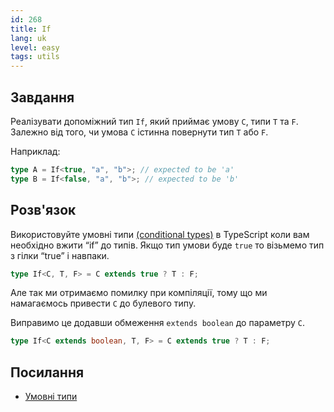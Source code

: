 ```yaml
---
id: 268
title: If
lang: uk
level: easy
tags: utils
---
```


## Завдання

Реалізувати допоміжний тип `If`, який приймає умову `C`, типи `T` та `F`.
Залежно від того, чи умова `C` істинна повернути тип `T` або `F`.

Наприклад:

```ts
type A = If<true, "a", "b">; // expected to be 'a'
type B = If<false, "a", "b">; // expected to be 'b'
```

## Розв'язок

Використовуйте умовні типи
[(conditional types)](https://www.typescriptlang.org/docs/handbook/2/conditional-types.html)
в TypeScript коли вам необхідно вжити “if” до типів. Якщо тип умови буде `true`
то візьмемо тип з гілки “true” і навпаки.

```ts
type If<C, T, F> = C extends true ? T : F;
```

Але так ми отримаємо помилку при компіляції, тому що ми намагаємось привести `C`
до булевого типу.

Виправимо це додавши обмеження `extends boolean` до параметру `C`.

```ts
type If<C extends boolean, T, F> = C extends true ? T : F;
```

## Посилання

- [Умовні типи](https://www.typescriptlang.org/docs/handbook/2/conditional-types.html)
